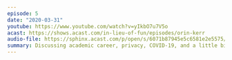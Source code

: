 ```yaml
---
episode: 5
date: "2020-03-31"
youtube: https://www.youtube.com/watch?v=yIkbO7u7V5o
acast: https://shows.acast.com/in-lieu-of-fun/episodes/orin-kerr
audio-file: https://sphinx.acast.com/p/open/s/6071b87945e5c6581e2e5575/e/607b4b36e5bdf35cea0c57c4/media.mp3
summary: Discussing academic career, privacy, COVID-19, and a little bit of music
---
```

